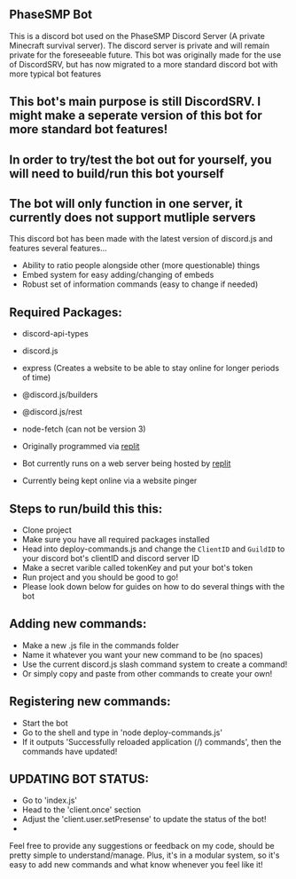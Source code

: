 ## PhaseSMP Bot

This is a discord bot used on the PhaseSMP Discord Server (A private Minecraft survival server). The discord server is private and will remain private for the foreseeable future. This bot was originally made for the use of DiscordSRV, but has now migrated to a more standard discord bot with more typical bot features

## This bot's main purpose is still DiscordSRV. I might make a seperate version of this bot for more standard bot features!

## In order to try/test the bot out for yourself, you will need to build/run this bot yourself

## The bot will only function in one server, it currently does not support mutliple servers

This discord bot has been made with the latest version of discord.js and features several features...
- Ability to ratio people alongside other (more questionable) things
- Embed system for easy adding/changing of embeds
- Robust set of information commands (easy to change if needed)

## Required Packages:
- discord-api-types
- discord.js
- express (Creates a website to be able to stay online for longer periods of time)
- @discord.js/builders
- @discord.js/rest
- node-fetch (can not be version 3)

- Originally programmed via [replit](https://replit.com)
- Bot currently runs on a web server being hosted by [replit](https://replit.com)
- Currently being kept online via a website pinger 

## Steps to run/build this this:
- Clone project
- Make sure you have all required packages installed
- Head into deploy-commands.js and change the `ClientID` and `GuildID` to your discord bot's clientID and discord server ID
- Make a secret varible called tokenKey and put your bot's token
- Run project and you should be good to go!
- Please look down below for guides on how to do several things with the bot

## Adding new commands:
- Make a new .js file in the commands folder 
- Name it whatever you want your new command to be (no spaces)
- Use the current discord.js slash command system to create a command!
- Or simply copy and paste from other commands to create your own!

## Registering new commands:
- Start the bot
- Go to the shell and type in 'node deploy-commands.js'
- If it outputs 'Successfully reloaded application (/) commands', then the commands have updated!

## UPDATING BOT STATUS:
- Go to 'index.js'
- Head to the 'client.once' section
- Adjust the 'client.user.setPresense' to update the status of the bot!
- 
Feel free to provide any suggestions or feedback on my code, should be pretty simple to understand/manage. Plus, it's in a modular system, so it's easy to add new commands and what know whenever you feel like it!
